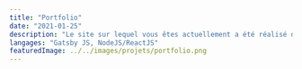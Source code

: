 ```yaml
---
title: "Portfolio"
date: "2021-01-25"
description: "Le site sur lequel vous êtes actuellement a été réalisé dans son intégralité à l'aide de Gatsby JS, un framework de React."
langages: "Gatsby JS, NodeJS/ReactJS"
featuredImage: ../../images/projets/portfolio.png
---
```

